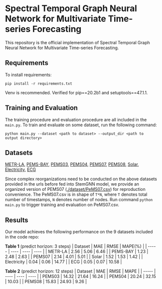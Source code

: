 # Spectral Temporal Graph Neural Network for Multivariate Time-series Forecasting

This repository is the official implementation of Spectral Temporal Graph Neural Network for
Multivariate Time-series Forecasting.

<!-- > 📋Optional: include a graphic explaining your approach/main result, bibtex entry, link to demos, blog posts and tutorials -->

## Requirements

To install requirements:

```setup
pip install -r requirements.txt
```

Venv is recommended. Verified for pip==20.2b1 and setuptools==47.1.1.

<!-- > 📋Describe how to set up the environment, e.g. pip/conda/docker commands, download datasets, etc... -->

## Training and Evaluation

The training procedure and evaluation procedure are all included in the `main.py`. To train and evaluate on some dataset, run the following command:

```train & evaluate
python main.py --dataset <path to dataset> --output_dir <path to output directory>
```

<!-- The hyperparameters are set as default pramaters for reproduction convenience, so no more parameters need to be specified in the above command. -->

## Datasets

[METR-LA](http://pems.dot.ca.gov/?dnode=Clearinghouse&type=station_5min&district_id=3&submit=Submit),
[PEMS-BAY](http://pems.dot.ca.gov/?dnode=Clearinghouse&type=station_5min&district_id=3&submit=Submit),
[PEMS03](http://pems.dot.ca.gov/?dnode=Clearinghouse&type=station_5min&district_id=3&submit=Submit),
[PEMS04](http://pems.dot.ca.gov/?dnode=Clearinghouse&type=station_5min&district_id=3&submit=Submit),
[PEMS07](http://pems.dot.ca.gov/?dnode=Clearinghouse&type=station_5min&district_id=3&submit=Submit),
[PEMS08](http://pems.dot.ca.gov/?dnode=Clearinghouse&type=station_5min&district_id=3&submit=Submit),
[Solar](https://www.nrel.gov/grid/solar-power-data.html),
[Electricity](https://archive.ics.uci.edu/ml/datasets/ElectricityLoadDiagrams20112014),
[ECG](http://www.timeseriesclassification.com/description.php?Dataset=ECG5000)

Since complex reorganizations need to be conducted on the above datasets provided in the urls before fed into StemGNN model, we provide an organized version of PEMS07 ([./dataset/PeMS07.csv](./dataset/PeMS07.csv)) for reproduction convenience. The PeMS07.csv is in shape of `T*N`, where `T` denotes total number of timestamps, `N` denotes number of nodes. Run command `python main.py` to trigger training and evaluation on PeMS07.csv.

## Results

Our model achieves the following performance on the 9 datasets included in the code repo:

**Table 1** (predict horizon: 3 steps)
| Dataset | MAE  | RMSE | MAPE(%) |
| -----   | ---- | ---- | ---- |
| METR-LA | 2.56 | 5.06 | 6.46 |
| PEMS-BAY | 1.23 | 2.48 | 2.63 |
| PEMS07 | 2.14 | 4.01 | 5.01 |
| Solar | 1.52 | 1.53 | 1.42 |
| Electricity | 0.04 | 0.06 | 14.77 |
| ECG | 0.05 | 0.07 | 10.58 |

**Table 2** (predict horizon: 12 steps)
| Dataset | MAE  | RMSE | MAPE |
| -----   | ---- | ---- | ---- |
| PEMS03 | 14.32 | 21.64 | 16.24 |
| PEMS04 | 20.24 | 32.15 | 10.03 |
| PEMS08 | 15.83 | 24.93 | 9.26 |

<!-- > 📋Include a table of results from your paper, and link back to the leaderboard for clarity and context. If your main result is a figure, include that figure and link to the command or notebook to reproduce it.  -->

